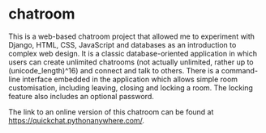 # chatroom

This is a web-based chatroom project that allowed me to experiment with Django, HTML, CSS, JavaScript and databases as an introduction to complex web design. 
It is a classic database-oriented application in which users can create unlimited chatrooms (not actually unlimited, rather up to (unicode_length)^16)
and connect and talk to others.
There is a command-line interface embedded in the application which allows simple room customisation, including leaving, closing and locking a room. 
The locking feature also includes an optional password.

The link to an online version of this chatroom can be found at https://quickchat.pythonanywhere.com/.
